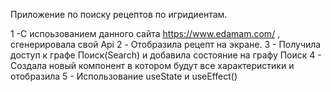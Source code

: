 Приложение по поиску рецептов по игридиентам.

1 -С испоьзованием данного сайта https://www.edamam.com/ , сгенерировала свой Api 
2 - Отобразила рецепт на экране. 
3 - Получила доступ к графе Поиск(Search) и добавила состояние на графу Поиск
4 - Создала новый компонент в котором будут все характеристики и отобразила
5 - Использование useState и useEffect()
